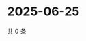 # 2025-06-25

共 0 条

<!-- BEGIN ZHIHUQUESTIONS -->
<!-- 最后更新时间 Wed Jun 25 2025 00:14:34 GMT+0800 (China Standard Time) -->

<!-- END ZHIHUQUESTIONS -->
